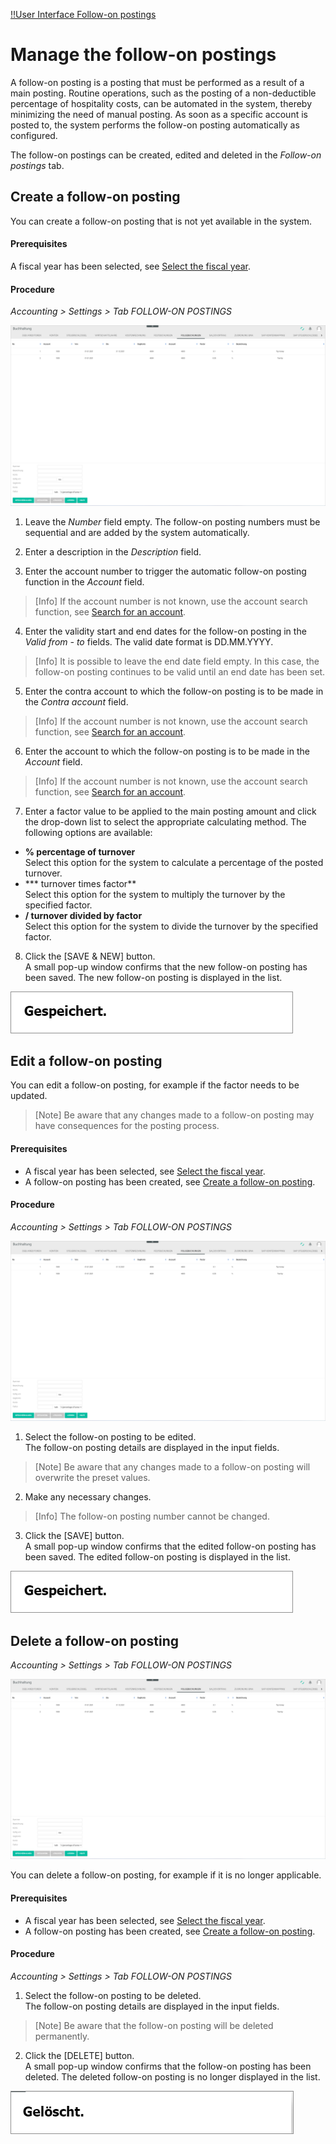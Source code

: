 [!!User Interface Follow-on postings](../UserInterface/02g_FollowOnBookings.md)  


# Manage the follow-on postings

A follow-on posting is a posting that must be performed as a result of a main posting. Routine operations, such as the posting of a non-deductible percentage of hospitality costs, can be automated in the system, thereby minimizing the need of manual posting. As soon as a specific account is posted to, the system performs the follow-on posting automatically as configured.

The follow-on postings can be created, edited and deleted in the *Follow-on postings* tab.


##  Create a follow-on posting

You can create a follow-on posting that is not yet available in the system.

#### Prerequisites

A fiscal year has been selected, see [Select the fiscal year](../Operation/01_SelectFiscalYear.md).

#### Procedure

*Accounting > Settings > Tab FOLLOW-ON POSTINGS*

![Follow-on postings](../../Assets/Screenshots/RetailSuiteAccounting/Settings/FollowOnBookings/FollowOnBookings.png "[Follow-on postings]")

1. Leave the *Number* field empty. The follow-on posting numbers must be sequential and are added by the system automatically.

2. Enter a description in the *Description* field.    

3. Enter the account number to trigger the automatic follow-on posting function in the *Account* field.  

  > [Info] If the account number is not known, use the account search function, see [Search for an account](../Operation/14_SearchAccounting.md#search-for-an-account).

4. Enter the validity start and end dates for the follow-on posting in the *Valid from - to* fields. The valid date format is DD.MM.YYYY.  

  > [Info] It is possible to leave the end date field empty. In this case, the follow-on posting continues to be valid until an end date has been set.

5. Enter the contra account to which the follow-on posting is to be made in the *Contra account* field.

  > [Info] If the account number is not known, use the account search function, see [Search for an account](../Operation/14_SearchAccounting.md#search-for-an-account).

6. Enter the account to which the follow-on posting is to be made in the *Account* field.

  > [Info] If the account number is not known, use the account search function, see [Search for an account](../Operation/14_SearchAccounting.md#search-for-an-account).

7. Enter a factor value to be applied to the main posting amount and click the drop-down list to select the appropriate calculating method. The following options are available:  

  - **% percentage of turnover**  
  Select this option for the system to calculate a percentage of the posted turnover.
  - *** turnover times factor**  
  Select this option for the system to multiply the turnover by the specified factor.
  - **/ turnover divided by factor**  
  Select this option for the system to divide the turnover by the specified factor.

  [comment]: <> (FH/Bug: Check, ob das funktioniert/ob das stimmt. Divide scheint nicht zu funktionieren.)

8. Click the [SAVE & NEW] button.  
A small pop-up window confirms that the new follow-on posting has been saved. The new follow-on posting is displayed in the list.

  ![Saved](../../Assets/Screenshots/RetailSuiteAccounting/Settings/FollowOnBookings/Saved.png "[Saved]")


##  Edit a follow-on posting

You can edit a follow-on posting, for example if the factor needs to be updated.  

  > [Note] Be aware that any changes made to a follow-on posting may have consequences for the posting process.

#### Prerequisites

- A fiscal year has been selected, see [Select the fiscal year](../Operation/01_SelectFiscalYear.md).
- A follow-on posting has been created, see [Create a follow-on posting](#create-a-follow-on-posting).

#### Procedure

*Accounting > Settings > Tab FOLLOW-ON POSTINGS*

![Follow-on postings](../../Assets/Screenshots/RetailSuiteAccounting/Settings/FollowOnBookings/FollowOnBookings.png "[Follow-on postings]")

1. Select the follow-on posting to be edited.  
The follow-on posting details are displayed in the input fields.

  > [Note] Be aware that any changes made to a follow-on posting will overwrite the preset values.

2. Make any necessary changes.  

  > [Info] The follow-on posting number cannot be changed.

3. Click the [SAVE] button.  
A small pop-up window confirms that the edited follow-on posting has been saved. The edited follow-on posting is displayed in the list.

  ![Saved](../../Assets/Screenshots/RetailSuiteAccounting/Settings/FollowOnBookings/Saved.png "[Saved]")


##  Delete a follow-on posting

*Accounting > Settings > Tab FOLLOW-ON POSTINGS*

![Follow-on postings](../../Assets/Screenshots/RetailSuiteAccounting/Settings/FollowOnBookings/FollowOnBookings.png "[Follow-on postings]")

You can delete a follow-on posting, for example if it is no longer applicable.

#### Prerequisites

- A fiscal year has been selected, see [Select the fiscal year](../Operation/01_SelectFiscalYear.md).
- A follow-on posting has been created, see [Create a follow-on posting](#create-a-follow-on-posting).

#### Procedure

*Accounting > Settings > Tab FOLLOW-ON POSTINGS*

1. Select the follow-on posting to be deleted.  
The follow-on posting details are displayed in the input fields.

  > [Note] Be aware that the follow-on posting will be deleted permanently.

2. Click the [DELETE] button.  
A small pop-up window confirms that the follow-on posting has been deleted. The deleted follow-on posting is no longer displayed in the list.

  ![Deleted](../../Assets/Screenshots/RetailSuiteAccounting/Settings/CostAccounting/Deleted.png "[Deleted]")
